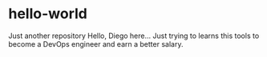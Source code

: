 # hello-world
Just another repository
Hello, Diego here... Just trying to learns this tools to become a DevOps engineer and earn a better salary.
